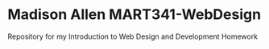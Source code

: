 # Madison Allen MART341-WebDesign
Repository for my Introduction to Web Design and Development Homework
